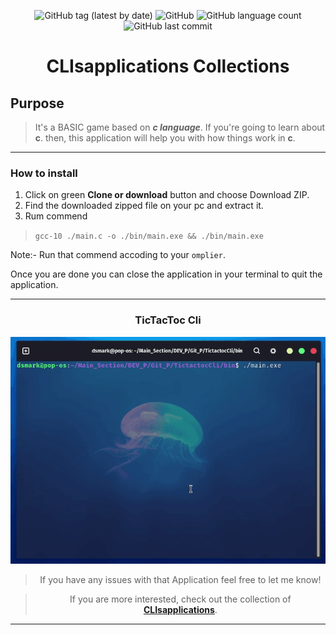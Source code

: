 <div align="center">


![GitHub tag (latest by date)](https://img.shields.io/github/v/tag/DSDmark/TictactocCli)
![GitHub](https://img.shields.io/github/license/DSDmark/TictactocCli)
![GitHub language count](https://img.shields.io/github/languages/count/DSDmark/TictactocCli)
![GitHub last commit](https://img.shields.io/github/last-commit/DSDmark/TictactocCli)

# CLIsapplications Collections

<div>

<div align="center">

<div align="left">

## Purpose

> It's a BASIC game based on ***c language***. If you're going to learn about **c**. then, this application will help you with how things work in **c**.

---

### How to install

1. Click on green **Clone or download** button and choose Download ZIP.
2. Find the downloaded zipped file on your pc and extract it.
3. Rum commend
> `gcc-10 ./main.c -o ./bin/main.exe && ./bin/main.exe`

Note:- Run that commend accoding to your `omplier`.

Once you are done  you can close the application in your terminal to quit the application.

---

</div>

### TicTacToc Cli

![TicTacTocCli](assets/images/perview.gif "TicTacTocCli")

</div>

> If you have any issues with that Application feel free to let me know!

> If you are more interested, check out the collection of [ **CLIsapplications**](https://github.com/DSDmark/CLIsapplications"CLIsapplications").

---
